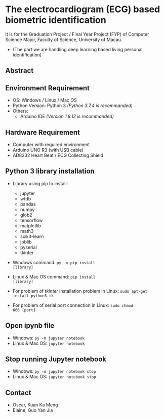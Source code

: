 # The electrocardiogram (ECG) based biometric identification
It is for the Graduation Project / Final Year Project (FYP) of Computer Science Major, Faculty of Science, University of Macau. 
- (The part we are handling deep learning based living personal identification)

## Abstract

## Environment Requirement
* OS: Windows / Linux / Mac OS
* Python Version: Python 3 *(Python 3.7.4 is recommanded)*
* Others:
  - Arduino IDE *(Version 1.8.12 is recommanded)*
  
## Hardware Requirement
* Computer with required environment
* Arduino UNO R3 (with USB cable)
* AD8232 Heart Beat / ECG Collecting Shield

## Python 3 library installation
* Library using pip to install:
  - jupyter
  - wfdb
  - pandas
  - numpy
  - glob2
  - tensorflow
  - matplotlib
  - math3
  - scikit-learn
  - joblib
  - pyserial
  - tkinter
* Windows command: <code>py -m pip install [library]</code>
* Linux & Mac OS command: <code>pip install [library]</code>

* For problem of *tkinter* installation problem in Linux:
<code>sudo apt-get install python3-tk</code>

* For problem of serial port connection in Linux:
<code>sudo chmod 666 [port]</code>


## Open ipynb file
* Windows: <code>py -m jupyter notebook</code>
* Linux & Mac OS: <code>jupyter notebook</code>

## Stop running Jupyter notebook
* Windows: <code>py -m jupyter notebook stop</code>
* Linux & Mac OS: <code>jupyter notebook stop</code>

## Contact
* Oscar, Kuan Ka Meng
* Elaine, Guo Yan Jia
